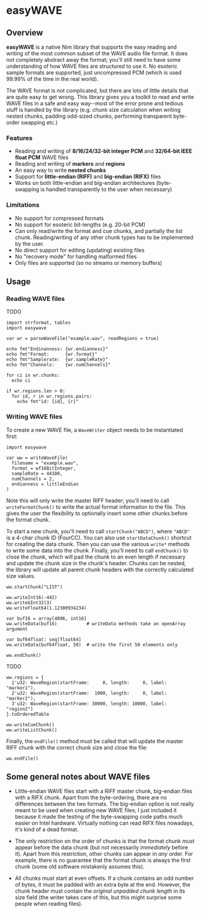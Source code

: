 # easyWAVE

## Overview 

**easyWAVE** is a native Nim library that supports the easy reading and
writing of the most common subset of the WAVE audio file format. It does not
completely abstract away the format; you'll still need to have some
understanding of how WAVE files are structured to use it. No esoteric sample
formats are supported, just uncompressed PCM (which is used 99.99% of the time
in the real world).

The WAVE format is not complicated, but there are lots of little details that
are quite easy to get wrong. This library gives you a toolkit to read and
write WAVE files in a safe and easy way--most of the error prone and tedious
stuff is handled by the library (e.g. chunk size calculation when writing
nested chunks, padding odd-sized chunks, performing transparent byte-order
swapping etc.)

### Features

* Reading and writing of **8/16/24/32-bit integer PCM** and **32/64-bit IEEE float PCM** WAVE files
* Reading and writing of **markers** and **regions**
* An easy way to write **nested chunks**
* Support for **little-endian (RIFF)** and **big-endian (RIFX)** files
* Works on both little-endian and big-endian architectures (byte-swapping is
  handled transparently to the user when necessary)

### Limitations

* No support for compressed formats
* No support for esoteric bit-lengths (e.g. 20-bit PCM)
* Can only read/write the format and cue chunks, and partially the
  list chunk. Reading/writing of any other chunk types has to be implemented
  by the user.
* No direct support for editing (updating) existing files
* No "recovery mode" for handling malformed files
* Only files are supported (so no streams or memory buffers)


## Usage

### Reading WAVE files

TODO

```nimrod
import strformat, tables
import easywave

var wr = parseWaveFile("example.wav", readRegions = true)

echo fmt"Endinanness: {wr.endianness}"
echo fmt"Format:      {wr.format}"
echo fmt"Samplerate:  {wr.sampleRate}"
echo fmt"Channels:    {wr.numChannels}"

for ci in wr.chunks:
  echo ci

if wr.regions.len > 0:
  for id, r in wr.regions.pairs:
    echo fmt"id: {id}, {r}"
```

### Writing WAVE files

To create a new WAVE file, a `WaveWriter` object needs to be instantiated
first:

```nimrod
import easywave

var ww = writeWaveFile(
  filename = "example.wav",
  format = wf16BitInteger,
  sampleRate = 44100,
  numChannels = 2,
  endianness = littleEndian
)
```

Note this will only write the master RIFF header; you'll need to call
`writeFormatChunk()` to write the actual format information to the file. This
gives the user the flexibility to optionally insert some other chunks before
the format chunk.

To start a new chunk, you'll need to call `startChunk("ABCD")`, where `"ABCD"`
is a 4-char chunk ID (FourCC). You can also use `startDataChunk()` shortcut
for creating the data chunk. Then you can use the various `write*` methods to
write some data into the chunk. Finally, you'll need to call `endChunk()` to
close the chunk, which will pad the chunk to an even length if necessary and
update the chunk size in the chunk's header.  Chunks can be nested, the
library will update all parent chunk headers with the correctly calculated
size values.

```nimrod
ww.startChunk("LIST")

ww.writeInt16(-442)
ww.writeUInt32(3)
ww.writeFloat64(1.12300934234)

var buf16 = array[4096, int16]
ww.writeData(buf16)           # writeData methods take an openArray argument

var buf64float: seq[float64]  
ww.writeData(buf64float, 50)  # write the first 50 elements only

ww.endChunk()
```

TODO

```nimrod
ww.regions = {
  1'u32: WaveRegion(startFrame:     0, length:     0, label: "marker1"),
  2'u32: WaveRegion(startFrame:  1000, length:     0, label: "marker2"),
  3'u32: WaveRegion(startFrame: 30000, length: 10000, label: "region2")
}.toOrderedTable

ww.writeCueChunk()
ww.writeListChunk()
```

Finally, the `endFile()` method must be called that will update the master
RIFF chunk with the correct chunk size and close the file:

```nimrod
ww.endFile()
```

## Some general notes about WAVE files

* Little-endian WAVE files start with a RIFF master chunk, big-endian files
  with a RIFX chunk. Apart from the byte-ordering, there are no differences
  between the two formats. The big-endian option is not really meant to be
  used when creating new WAVE files; I just included it because it made the
  testing of the byte-swapping code paths much easier on Intel hardware.
  Virtually nothing can read RIFX files nowadays, it's kind of a dead format.

* The only restriction on the order of chunks is that the format chunk *must*
  appear before the data chunk (but not necessarily *immediately* before it).
  Apart from this restriction, other chunks can appear in *any* order. For
  example, there is no guarantee that the format chunk is always the first
  chunk (some old software mistakenly assumes this).

* All chunks must start at even offsets. If a chunk contains an odd number of
  bytes, it must be padded with an extra byte at the end. However, the chunk
  header must contain the *original unpadded chunk length* in its size field
  (the writer takes care of this, but this might surprise some people when
  reading files).

